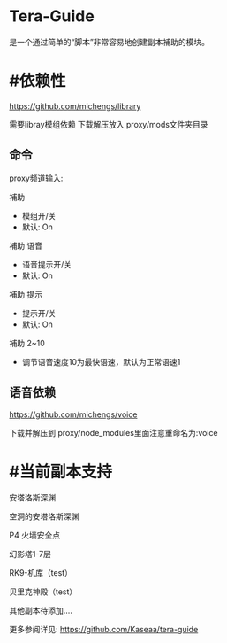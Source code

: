 # Tera-Guide

是一个通过简单的“脚本”非常容易地创建副本補助的模块。

# #依赖性

https://github.com/michengs/library

需要libray模组依赖 下载解压放入 proxy/mods文件夹目录


## 命令
proxy频道输入:

補助
- 模组开/关
- 默认: On


補助 语音
- 语音提示开/关
- 默认: On

補助 提示
- 提示开/关
- 默认: On



補助 2~10

- 调节语音速度10为最快语速，默认为正常语速1







## 语音依赖

https://github.com/michengs/voice

下载并解压到 proxy/node_modules里面注意重命名为:voice







# #当前副本支持

安塔洛斯深渊

空洞的安塔洛斯深渊

P4 火墙安全点

幻影塔1-7层

RK9-机库（test）

贝里克神殿（test）

其他副本待添加....

更多参阅详见: 
https://github.com/Kaseaa/tera-guide